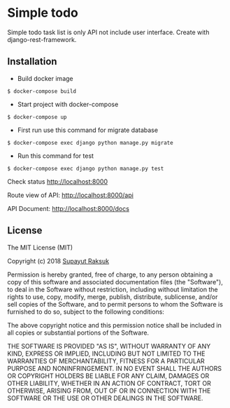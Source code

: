 # Simple todo

Simple todo task list is only API not include user interface. Create with django-rest-framework.

## Installation
- Build docker image

```$ docker-compose build```

- Start  project with docker-compose

```$ docker-compose up```

- First run use this command for migrate database

 ```$ docker-compose exec django python manage.py migrate```
 
- Run this command for test

```$ docker-compose exec django python manage.py test```

Check status [http://localhost:8000](http://localhost:8000) 

Route view of API: [http://localhost:8000/api](http://localhost:8000/api)

API Document: [http://localhost:8000/docs](http://localhost:8000/docs)

## License
 
The MIT License (MIT)

Copyright (c) 2018 [Supayut Raksuk](http://www.github.com/nookskill)

Permission is hereby granted, free of charge, to any person obtaining a copy of this software and associated documentation files (the "Software"), to deal in the Software without restriction, including without limitation the rights to use, copy, modify, merge, publish, distribute, sublicense, and/or sell copies of the Software, and to permit persons to whom the Software is furnished to do so, subject to the following conditions:

The above copyright notice and this permission notice shall be included in all copies or substantial portions of the Software.

THE SOFTWARE IS PROVIDED "AS IS", WITHOUT WARRANTY OF ANY KIND, EXPRESS OR IMPLIED, INCLUDING BUT NOT LIMITED TO THE WARRANTIES OF MERCHANTABILITY, FITNESS FOR A PARTICULAR PURPOSE AND NONINFRINGEMENT. IN NO EVENT SHALL THE AUTHORS OR COPYRIGHT HOLDERS BE LIABLE FOR ANY CLAIM, DAMAGES OR OTHER LIABILITY, WHETHER IN AN ACTION OF CONTRACT, TORT OR OTHERWISE, ARISING FROM, OUT OF OR IN CONNECTION WITH THE SOFTWARE OR THE USE OR OTHER DEALINGS IN THE SOFTWARE. 
